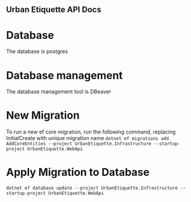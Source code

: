 ## Urban Etiquette API Docs

# Database
The database is postgres

# Database management
The database management tool is DBeaver

# New Migration
To run a new ef core migration, run the following command, replacing InitialCreate with unique migration name
`dotnet ef migrations add AddCoreEntities --project UrbanEtiquette.Infrastructure --startup-project UrbanEtiquette.WebApi`

# Apply Migration to Database
`dotnet ef database update --project UrbanEtiquette.Infrastructure --startup-project UrbanEtiquette.WebApi`